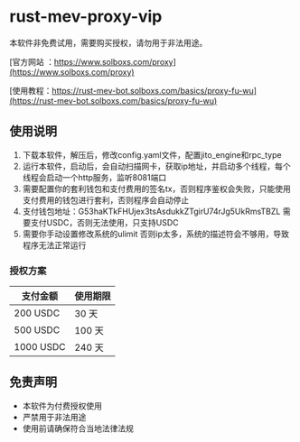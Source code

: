 ﻿# rust-mev-proxy-vip
本软件非免费试用，需要购买授权，请勿用于非法用途。

[官方网站 ：https://www.solboxs.com/proxy](https://www.solboxs.com/proxy)

[使用教程：https://rust-mev-bot.solboxs.com/basics/proxy-fu-wu](https://rust-mev-bot.solboxs.com/basics/proxy-fu-wu)

## 使用说明

1. 下载本软件，解压后，修改config.yaml文件，配置jito_engine和rpc_type
2. 运行本软件，启动后，会自动扫描网卡，获取ip地址，并启动多个线程，每个线程会启动一个http服务，监听8081端口
3. 需要配置你的套利钱包和支付费用的签名tx，否则程序鉴权会失败，只能使用支付费用的钱包进行套利，否则程序会自动停止
4. 支付钱包地址：G53haKTkFHUjex3tsAsdukkZTgirU74rJg5UkRmsTBZL  需要支付USDC，否则无法使用，只支持USDC
5. 需要你手动设置修改系统的ulimit 否则ip太多，系统的描述符会不够用，导致程序无法正常运行

### 授权方案

| 支付金额 | 使用期限 |
|---------|---------|
| 200 USDC | 30 天 |
| 500 USDC | 100 天 |
| 1000 USDC | 240 天 |

## 免责声明

- 本软件为付费授权使用
- 严禁用于非法用途
- 使用前请确保符合当地法律法规

